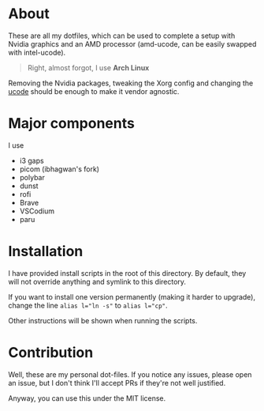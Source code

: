 # About

These are all my dotfiles, which can be used to complete a setup with Nvidia graphics and an AMD processor (amd-ucode, can be easily swapped with intel-ucode).

> Right, almost forgot, I use **Arch Linux**

Removing the Nvidia packages, tweaking the Xorg config and changing the [ucode](https://wiki.archlinux.org/index.php/Microcode) should be enough to make it vendor agnostic.


# Major components

I use
- i3 gaps
- picom (ibhagwan's fork)
- polybar
- dunst
- rofi
- Brave
- VSCodium
- paru


# Installation

I have provided install scripts in the root of this directory. By default, they will not override anything and symlink to this directory.

If you want to install one version permanently (making it harder to upgrade), change the line `alias l="ln -s"` to `alias l="cp"`.

Other instructions will be shown when running the scripts.


# Contribution

Well, these are my personal dot-files. If you notice any issues, please open an issue, but I don't think I'll accept PRs if they're not well justified.

Anyway, you can use this under the MIT license.

